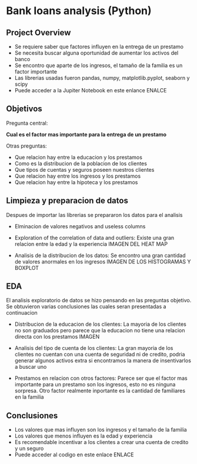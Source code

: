 # Bank loans analysis (Python)

## Project Overview
- Se requiere saber que factores influyen en la entrega de un prestamo
- Se necesita buscar alguna oportunidad de aumentar los activos del banco
- Se encontro que aparte de los ingresos, el tamaño de la familia es un factor importante
- Las librerias usadas fueron pandas, numpy, matplotlib.pyplot, seaborn y scipy
- Puede acceder a la Jupiter Notebook en este enlance ENALCE

## Objetivos
Pregunta central:

**Cual es el factor mas importante para la entrega de un prestamo**

Otras preguntas:
* Que relacion hay entre la educacion y los prestamos
* Como es la distribucion de la poblacion de los clientes
* Que tipos de cuentas y seguros poseen nuestros clientes
* Que relacion hay entre los ingresos y los prestamos
* Que relacion hay entre la hipoteca y los prestamos

## Limpieza y preparacion de datos
Despues de importar las librerias se prepararon los datos para el analisis
- Elminacion de valores negativos and useless columns
- Exploration of the correlation of data and outliers: Existe una gran relacion entre la edad y la experiencia
IMAGEN DEL HEAT MAP

- Analisis de la distribucion de los datos: Se encontro una gran cantidad de valores anormales en los ingresos
IMAGEN DE LOS HISTOGRAMAS Y BOXPLOT

## EDA
El analisis exploratorio de datos se hizo pensando en las preguntas objetivo. Se obtuvieron varias conclusiones las cuales seran presentadas a continuacion

- Distribucion de la educacion de los clientes: La mayoria de los clientes no son graduados pero parece que la educacion no tiene una relacion directa con los prestamos
IMAGEN
- Analisis del tipo de cuenta de los clientes: La gran mayoria de los clientes no cuentan con una cuenta de seguridad ni de credito, podria generar algunos activos extra si encontramos la manera de insentivarlos a buscar uno

- Prestamos en relacion con otros factores: Parece ser que el factor mas importante para un prestamo son los ingresos, esto no es ninguna sorpresa. Otro factor realmente inportante es la cantidad de familiares en la familia

## Conclusiones
- Los valores que mas influyen son los ingresos y el tamaño de la familia
- Los valores que menos influyen es la edad y experiencia 
- Es recomendable incentivar a los clientes a crear una cuenta de credito y un seguro
- Puede acceder al codigo en este enlace ENLACE
